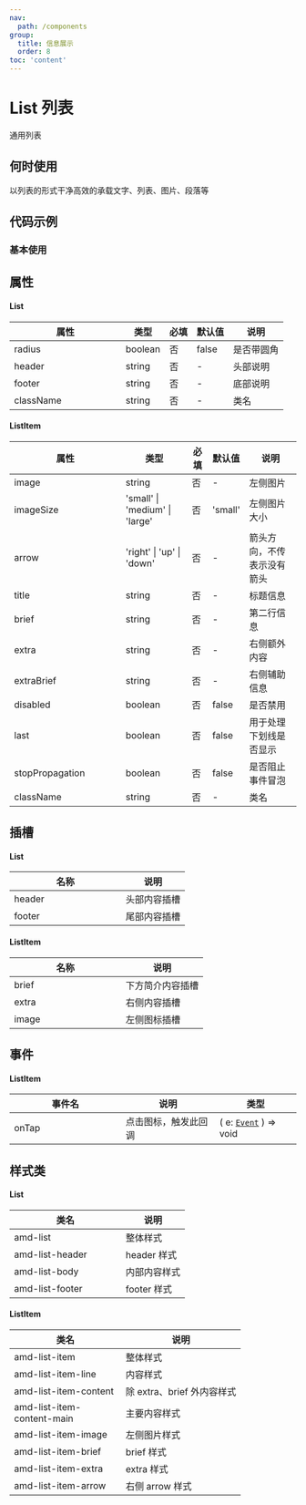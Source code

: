 ```yaml
---
nav:
  path: /components
group:
  title: 信息展示
  order: 8
toc: 'content'
---
```


# List 列表
通用列表
## 何时使用
以列表的形式干净高效的承载文字、列表、图片、段落等
## 代码示例
### 基本使用
<code src='../../demo/pages/List'></code>



## 属性

#### List
| 属性 | 类型 | 必填 | 默认值 | 说明 |
| -----|-----|-----|-----|----- |
| radius | boolean | 否 | false | 是否带圆角 |
| header | string | 否 | - | 头部说明 |
| footer | string | 否 | - | 底部说明 |
| className | string | 否 | - | 类名 |

#### ListItem

| 属性 | 类型 | 必填 | 默认值 | 说明 |
| -----|-----|-----|-----|----- |
| image | string | 否 | - | 左侧图片 |
| imageSize |  'small'  &verbar; 'medium'  &verbar; 'large' | 否 | 'small' | 左侧图片大小 |
| arrow | 'right' &verbar; 'up' &verbar; 'down' | 否 | - | 箭头方向，不传表示没有箭头 |
| title | string | 否 | - | 标题信息 |
| brief | string | 否 | - | 第二行信息 |
| extra | string | 否 | - | 右侧额外内容 |
| extraBrief | string | 否 | - | 右侧辅助信息 |
| disabled | boolean | 否 | false | 是否禁用 |
| last |boolean	| 否 | false|  用于处理下划线是否显示 |
| stopPropagation | boolean | 否 | false | 是否阻止事件冒泡 |
| className | string | 否 | - | 类名 |


## 插槽

#### List
| 名称 | 说明 |
| ----|----|
| header | 头部内容插槽 |
| footer | 尾部内容插槽 |

#### ListItem
| 名称 | 说明 |
| ----|----|
| brief | 下方简介内容插槽 |
| extra | 右侧内容插槽 |
| image | 左侧图标插槽 |

## 事件

#### ListItem
| 事件名 | 说明 | 类型 |
| -----|-----|-----|
| onTap | 点击图标，触发此回调 | ( e: [`Event`](https://opendocs.alipay.com/mini/framework/event-object) ) => void |

## 样式类
#### List
| 类名 | 说明 |
| -----|-----|
| amd-list | 整体样式 |
| amd-list-header | header 样式 |
| amd-list-body | 内部内容样式 |
| amd-list-footer | footer 样式 |

#### ListItem
| 类名 | 说明 |
| -----|-----|
| amd-list-item | 整体样式 |
| amd-list-item-line | 内容样式 |
| amd-list-item-content | 除 extra、brief 外内容样式 |
| amd-list-item-content-main | 主要内容样式 |
| amd-list-item-image | 左侧图片样式 |
| amd-list-item-brief | brief 样式 |
| amd-list-item-extra | extra 样式 |
| amd-list-item-arrow| 右侧 arrow 样式 |

<style> 
table th:first-of-type { width: 180px; } 
.__dumi-default-layout-content article table:first-of-type th:nth-of-type(2)  {
    width: 160px
} 
.__dumi-default-layout-content article table:first-of-type th:nth-of-type(3)  {
    width: 30px
} 
.__dumi-default-layout-content article table:first-of-type th:nth-of-type(4)  {
    width: 50px
} 
.__dumi-default-layout-content article table:nth-of-type(2) th:nth-of-type(2)  {
    width: 140px
} 
.__dumi-default-layout-content article table:nth-of-type(2) th:nth-of-type(3)  {
    width: 30px
} 
.__dumi-default-layout-content article table:nth-of-type(2) th:nth-of-type(4)  {
    width: 50px
} 
</style> 